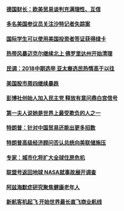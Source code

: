 #### [德国财长：欧美贸易谈判充满理性、互信](../pages/zg_yre_rvq/4610446.md?t=10120334) 

#### [多名美国参议员关注沙特记者失踪案](../pages/zg_yre_rvq/4610441.md?t=10120334) 

#### [国际学生可以使用美国投资者签证获得绿卡](../pages/zg_yre_rvq/4610415.md?t=10120334) 

#### [热带风暴迈克尔继续北上  佛罗里达州开始清理](../pages/zg_yre_rvq/4610406.md?t=10120334) 

#### [民调：2018中期选举 亚太裔选民热情高于以往](../pages/zg_yre_rvq/4610392.md?t=10120334) 

#### [美国股市周四继续暴跌](../pages/zg_yre_rvq/4609900.md?t=10120334) 

#### [彭博社创始人加入民主党 释放有意问鼎白宫信号](../pages/zg_yre_rvq/4609877.md?t=10120334) 

#### [第一夫人说她是世界上最受欺负的人之一](../pages/zg_yre_rvq/4609819.md?t=10120334) 

#### [特朗普：针对中国贸易还能出更多招数](../pages/zg_yre_rvq/4609739.md?t=10120334) 

#### [特朗普高级经济顾问否认总统向美联储施压](../pages/zg_yre_rvq/4609750.md?t=10120334) 

#### [专家：城市化将扩大全球住房危机](../pages/zg_yre_rvq/4609637.md?t=10120334) 

#### [联盟号返回地球  NASA就事故展开调查](../pages/zg_yre_rvq/4609631.md?t=10120334) 

#### [阿兹海默症研究聚焦健康老年人](../pages/zg_yre_rvq/4609623.md?t=10120334) 

#### [新航客机起飞 开始世界最长直飞商业航线](../pages/zg_yre_rvq/4609505.md?t=10120334) 

